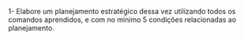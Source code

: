 1- Elabore um planejamento estratégico dessa vez utilizando
todos os comandos aprendidos, e com no mínimo 5 condições
relacionadas ao planejamento.